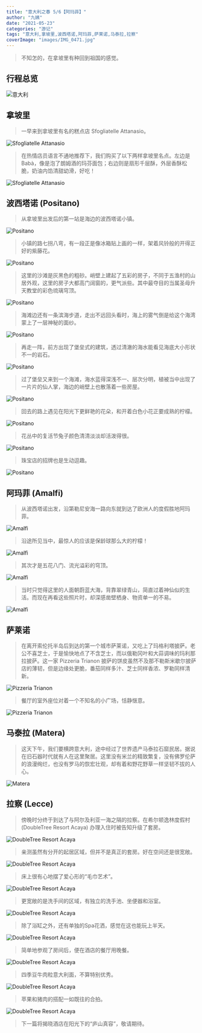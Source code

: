 ```yaml
---
title: "意大利之春 5/6【阿玛菲】"
author: "九姨"
date: "2021-05-23"
categories: "游记"
tags: "意大利,拿坡里,波西塔诺,阿玛菲,萨莱诺,马泰拉,拉察"
coverImage: "images/IMG_0471.jpg"
---
```


>不知怎的，在拿坡里有种回到祖国的感觉。

## 行程总览

![意大利](images/italy-2016.jpg)

## 拿坡里

>一早来到拿坡里有名的糕点店 Sfogliatelle Attanasio。

![Sfogliatelle Attanasio](images/IMG_0459.jpg)

>在热情店员语言不通地推荐下，我们购买了以下两样拿坡里名点。左边是Babà，像是泡了朗姆酒的玛芬面包；右边则是扇形千层酥，外层香酥松脆，奶油内馅清甜幼滑，好吃！

![Sfogliatelle Attanasio](images/IMG_0461.jpg)

## 波西塔诺 (Positano)

>从拿坡里出发后的第一站是海边的波西塔诺小镇。

![Positano](images/IMG_0475.jpg)

>小镇的路七拐八弯，有一段正是像冰箱贴上画的一样，架着风铃般的开得正好的紫藤花。

![Positano](images/IMG_0467-e1539510874636.jpg)

>这里的沙滩是灰黑色的粗砂。峭壁上建起了五彩的房子，不同于五渔村的山居外观，这里的房子大都高门阔窗的，更气派些。其中最夺目的当属圣母升天教堂的彩色琉璃穹顶。

![Positano](images/IMG_0471.jpg)

>海滩边还有一条滨海步道，走出不远回头看时，海上的雾气倒是给这个海湾蒙上了一层神秘的面纱。

![Positano](images/IMG_20160405_101013.jpg)

>再走一阵，前方出现了堡垒式的建筑，透过清澈的海水能看见海底大小形状不一的岩石。

![Positano](images/IMG_20160405_100847-e1539510542528.jpg)

>过了堡垒又来到一个海滩，海水蓝得深浅不一、层次分明，植被当中出现了一片片的仙人掌，海边的峭壁上也散落着一些房屋。

![Positano](images/IMG_20160405_101228.jpg)

>回去的路上遇见在阳光下更鲜艳的花朵，和开着白色小花正要成熟的柠檬。

![Positano](images/IMG_0469.jpg)

>花丛中的复活节兔子颜色清清淡淡却活泼得很。

![Positano](images/IMG_0468-e1539510895534.jpg)

>珠宝店的招牌也是生动逗趣。

![Positano](images/IMG_0466-e1539510852584.jpg)

## 阿玛菲 (Amalfi)

>从波西塔诺出发，沿第勒尼安海一路向东就到达了欧洲人的度假胜地阿玛菲。

![Amalfi](images/IMG_20160405_083227.jpg)

>沿途所见当中，最惊人的应该是保龄球那么大的柠檬！

![Amalfi](images/IMG_0462.jpg)

>其次才是五花八门、流光溢彩的穹顶。

![Amalfi](images/IMG_0478.jpg)

>当时只觉得这里的人面朝蔚蓝大海，背靠翠绿青山，简直过着神仙似的生活。而现在再看这些照片时，却深感凿壁栖身、物资单一的不易。

![Amalfi](images/IMG_20160405_113120.jpg)

## 萨莱诺

>在离开索伦托半岛后到达的第一个城市萨莱诺，又吃上了玛格利塔披萨。老公不喜芝士，于是愉快地点了不含芝士，而以俄勒冈叶和大蒜调味的玛利那拉披萨。这一家 Pizzeria Trianon 披萨的饼皮虽然不及那不勒斯米歇尔披萨店的薄韧，但是边缘处更脆，番茄同样多汁、芝士同样香浓、罗勒同样清新。

![Pizzeria Trianon](images/IMG_0479.jpg)

>餐厅的室外座位对着一个不知名的小广场，恬静惬意。

![Pizzeria Trianon](images/IMG_0480.jpg)

## 马泰拉 (Matera)

>这天下午，我们要横跨意大利，途中经过了世界遗产马泰拉石窟民居。据说在旧石器时代就有人在这里聚居。这里没有米兰的精致繁复，没有佛罗伦萨的浪漫绚烂，也没有罗马的恢宏壮观，却有着和野花野草一样坚韧不拔的人心。

![Matera](images/IMG_20160405_164824.jpg)

## 拉察 (Lecce)

>傍晚时分终于到达了与阿尔及利亚一海之隔的拉察。在希尔顿逸林度假村 (DoubleTree Resort Acaya) 办理入住时被告知升级了套房。

![DoubleTree Resort Acaya](images/IMG_0482.jpg)

>亲测虽然有分开的起居区域，但并不是真正的套房。好在空间还是很宽敞。

![DoubleTree Resort Acaya](images/IMG_0483-e1539510994635.jpg)

>床上很有心地摆了爱心形的“毛巾艺术”。

![DoubleTree Resort Acaya](images/IMG_0485.jpg)

>更宽敞的是洗手间的区域，有独立的洗手池、坐便器和浴室。

![DoubleTree Resort Acaya](images/IMG_0484-e1539511015626.jpg)

>除了浴缸之外，还有单独的Spa花洒，感觉在这也能玩上半天。

![DoubleTree Resort Acaya](images/IMG_0486.jpg)

>简单地参观了房间后，便在酒店的餐厅用晚餐。

![DoubleTree Resort Acaya](images/IMG_0492.jpg)

>四季豆牛肉粒意大利面，不算特别优秀。

![DoubleTree Resort Acaya](images/IMG_0490.jpg)

>苹果和猪肉的搭配一如既往的合拍。

![DoubleTree Resort Acaya](images/IMG_0491.jpg)

>下一篇将揭晓酒店在阳光下的“庐山真容”，敬请期待。
